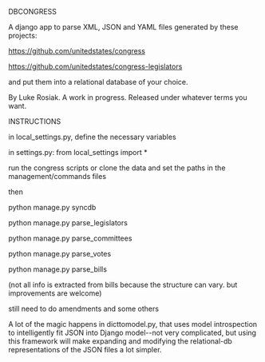 DBCONGRESS

A django app to parse XML, JSON and YAML files generated by these projects:

https://github.com/unitedstates/congress

https://github.com/unitedstates/congress-legislators

and put them into a relational database of your choice.

By Luke Rosiak. A work in progress. Released under whatever terms you want.

INSTRUCTIONS

in local_settings.py, define the necessary variables

in settings.py: from local_settings import *

run the congress scripts or clone the data and set the paths in the management/commands files

then

python manage.py syncdb

python manage.py parse_legislators

python manage.py parse_committees

python manage.py parse_votes

python manage.py parse_bills

(not all info is extracted from bills because the structure can vary. but improvements are welcome)

still need to do amendments and some others

A lot of the magic happens in dicttomodel.py, that uses model introspection to intelligently fit JSON into Django model--not very complicated, but using this framework will make expanding and modifying the relational-db representations of the JSON files a lot simpler.
